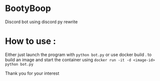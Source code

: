 # BootyBoop
Discord bot using discord py rewrite

# How to use :
Either just launch the program with `python bot.py`
or use docker build . to build an image and start the container using `docker run -it -d <image-id> python bot.py`
 
Thank you for your interest
